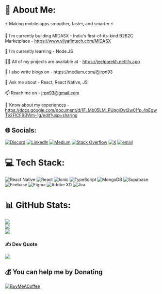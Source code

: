 # 💫 About Me:
⚡ Making mobile apps smoother, faster, and smarter ⚡<br><br>🔨 I’m currently building MIDASX - India's first-of-its-kind B2B2C Marketplace - https://www.vijyafintech.com/MIDASX<br><br>🌱 I’m currently learning - Node.JS<br><br>👨‍💻 All of my projects are available at - https://jeelparekh.netlify.app<br><br>📝 I also write blogs on - https://medium.com/@jrpn93<br><br>💬 Ask me about - React, React Native, JS<br><br>📫 Reach me on - jrpn93@gmail.com<br><br>📄 Know about my experiences - https://docs.google.com/document/d/1F_Mb05LM_PUpgiOvt2w01fp_4xEgwTe2FlCF9BWm-1g/edit?usp=sharing


## 🌐 Socials:
[![Discord](https://img.shields.io/badge/Discord-%237289DA.svg?logo=discord&logoColor=white)](https://discord.gg/b345trozer) [![LinkedIn](https://img.shields.io/badge/LinkedIn-%230077B5.svg?logo=linkedin&logoColor=white)](https://linkedin.com/in/https://www.linkedin.com/in/jeel-parekh/) [![Medium](https://img.shields.io/badge/Medium-12100E?logo=medium&logoColor=white)](https://medium.com/@https://medium.com/@jrpn93) [![Stack Overflow](https://img.shields.io/badge/-Stackoverflow-FE7A16?logo=stack-overflow&logoColor=white)](https://stackoverflow.com/users/https://stackoverflow.com/users/21449731/jeel-parekh) [![X](https://img.shields.io/badge/X-black.svg?logo=X&logoColor=white)](https://x.com/@JeelParekh) [![email](https://img.shields.io/badge/Email-D14836?logo=gmail&logoColor=white)](mailto:jrpn93@gmail.com) 

# 💻 Tech Stack:
![React Native](https://img.shields.io/badge/react_native-%2320232a.svg?style=for-the-badge&logo=react&logoColor=%2361DAFB) ![React](https://img.shields.io/badge/react-%2320232a.svg?style=for-the-badge&logo=react&logoColor=%2361DAFB) ![Ionic](https://img.shields.io/badge/Ionic-%233880FF.svg?style=for-the-badge&logo=Ionic&logoColor=white) ![TypeScript](https://img.shields.io/badge/typescript-%23007ACC.svg?style=for-the-badge&logo=typescript&logoColor=white) ![MongoDB](https://img.shields.io/badge/MongoDB-%234ea94b.svg?style=for-the-badge&logo=mongodb&logoColor=white) ![Supabase](https://img.shields.io/badge/Supabase-3ECF8E?style=for-the-badge&logo=supabase&logoColor=white) ![Firebase](https://img.shields.io/badge/firebase-a08021?style=for-the-badge&logo=firebase&logoColor=ffcd34) ![Figma](https://img.shields.io/badge/figma-%23F24E1E.svg?style=for-the-badge&logo=figma&logoColor=white) ![Adobe XD](https://img.shields.io/badge/Adobe%20XD-470137?style=for-the-badge&logo=Adobe%20XD&logoColor=#FF61F6) ![Jira](https://img.shields.io/badge/jira-%230A0FFF.svg?style=for-the-badge&logo=jira&logoColor=white)
# 📊 GitHub Stats:
![](https://github-readme-stats.vercel.app/api?username=jrpn93&theme=dark&hide_border=false&include_all_commits=true&count_private=true)<br/>
![](https://nirzak-streak-stats.vercel.app/?user=jrpn93&theme=dark&hide_border=false)<br/>
![](https://github-readme-stats.vercel.app/api/top-langs/?username=jrpn93&theme=dark&hide_border=false&include_all_commits=true&count_private=true&layout=compact)

### ✍️ Dev Quote
![](https://quotes-github-readme.vercel.app/api?type=horizontal&theme=radical)

  ## 💰 You can help me by Donating
  [![BuyMeACoffee](https://img.shields.io/badge/Buy%20Me%20a%20Coffee-ffdd00?style=for-the-badge&logo=buy-me-a-coffee&logoColor=black)](https://buymeacoffee.com/https://buymeacoffee.com/jeel.parekh) 

  
<!-- Proudly created with GPRM ( https://gprm.itsvg.in ) -->
